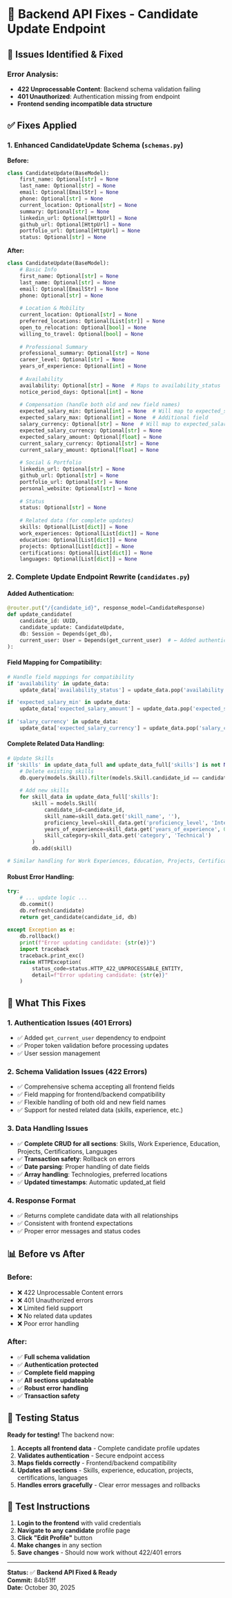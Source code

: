 # 🔧 Backend API Fixes - Candidate Update Endpoint

## 🚨 Issues Identified & Fixed

### **Error Analysis:**
- **422 Unprocessable Content**: Backend schema validation failing
- **401 Unauthorized**: Authentication missing from endpoint  
- **Frontend sending incompatible data structure**

## ✅ **Fixes Applied**

### 1. **Enhanced CandidateUpdate Schema** (`schemas.py`)

**Before:**
```python
class CandidateUpdate(BaseModel):
    first_name: Optional[str] = None
    last_name: Optional[str] = None
    email: Optional[EmailStr] = None
    phone: Optional[str] = None
    current_location: Optional[str] = None
    summary: Optional[str] = None
    linkedin_url: Optional[HttpUrl] = None
    github_url: Optional[HttpUrl] = None
    portfolio_url: Optional[HttpUrl] = None
    status: Optional[str] = None
```

**After:**
```python
class CandidateUpdate(BaseModel):
    # Basic Info
    first_name: Optional[str] = None
    last_name: Optional[str] = None
    email: Optional[EmailStr] = None
    phone: Optional[str] = None
    
    # Location & Mobility
    current_location: Optional[str] = None
    preferred_locations: Optional[List[str]] = None
    open_to_relocation: Optional[bool] = None
    willing_to_travel: Optional[bool] = None
    
    # Professional Summary
    professional_summary: Optional[str] = None
    career_level: Optional[str] = None
    years_of_experience: Optional[int] = None
    
    # Availability
    availability: Optional[str] = None  # Maps to availability_status
    notice_period_days: Optional[int] = None
    
    # Compensation (handle both old and new field names)
    expected_salary_min: Optional[int] = None  # Will map to expected_salary_amount
    expected_salary_max: Optional[int] = None  # Additional field
    salary_currency: Optional[str] = None  # Will map to expected_salary_currency
    expected_salary_currency: Optional[str] = None
    expected_salary_amount: Optional[float] = None
    current_salary_currency: Optional[str] = None
    current_salary_amount: Optional[float] = None
    
    # Social & Portfolio
    linkedin_url: Optional[str] = None
    github_url: Optional[str] = None
    portfolio_url: Optional[str] = None
    personal_website: Optional[str] = None
    
    # Status
    status: Optional[str] = None
    
    # Related data (for complete updates)
    skills: Optional[List[dict]] = None
    work_experiences: Optional[List[dict]] = None
    education: Optional[List[dict]] = None
    projects: Optional[List[dict]] = None
    certifications: Optional[List[dict]] = None
    languages: Optional[List[dict]] = None
```

### 2. **Complete Update Endpoint Rewrite** (`candidates.py`)

#### **Added Authentication:**
```python
@router.put("/{candidate_id}", response_model=CandidateResponse)
def update_candidate(
    candidate_id: UUID,
    candidate_update: CandidateUpdate,
    db: Session = Depends(get_db),
    current_user: User = Depends(get_current_user)  # ← Added authentication
):
```

#### **Field Mapping for Compatibility:**
```python
# Handle field mappings for compatibility
if 'availability' in update_data:
    update_data['availability_status'] = update_data.pop('availability')

if 'expected_salary_min' in update_data:
    update_data['expected_salary_amount'] = update_data.pop('expected_salary_min')
    
if 'salary_currency' in update_data:
    update_data['expected_salary_currency'] = update_data.pop('salary_currency')
```

#### **Complete Related Data Handling:**
```python
# Update Skills
if 'skills' in update_data_full and update_data_full['skills'] is not None:
    # Delete existing skills
    db.query(models.Skill).filter(models.Skill.candidate_id == candidate_id).delete()
    
    # Add new skills
    for skill_data in update_data_full['skills']:
        skill = models.Skill(
            candidate_id=candidate_id,
            skill_name=skill_data.get('skill_name', ''),
            proficiency_level=skill_data.get('proficiency_level', 'Intermediate'),
            years_of_experience=skill_data.get('years_of_experience', 0),
            skill_category=skill_data.get('category', 'Technical')
        )
        db.add(skill)

# Similar handling for Work Experiences, Education, Projects, Certifications, Languages
```

#### **Robust Error Handling:**
```python
try:
    # ... update logic ...
    db.commit()
    db.refresh(candidate)
    return get_candidate(candidate_id, db)
    
except Exception as e:
    db.rollback()
    print(f"Error updating candidate: {str(e)}")
    import traceback
    traceback.print_exc()
    raise HTTPException(
        status_code=status.HTTP_422_UNPROCESSABLE_ENTITY,
        detail=f"Error updating candidate: {str(e)}"
    )
```

## 🎯 **What This Fixes**

### **1. Authentication Issues (401 Errors)**
- ✅ Added `get_current_user` dependency to endpoint
- ✅ Proper token validation before processing updates
- ✅ User session management

### **2. Schema Validation Issues (422 Errors)**
- ✅ Comprehensive schema accepting all frontend fields
- ✅ Field mapping for frontend/backend compatibility
- ✅ Flexible handling of both old and new field names
- ✅ Support for nested related data (skills, experience, etc.)

### **3. Data Handling Issues**
- ✅ **Complete CRUD for all sections**: Skills, Work Experience, Education, Projects, Certifications, Languages
- ✅ **Transaction safety**: Rollback on errors
- ✅ **Date parsing**: Proper handling of date fields
- ✅ **Array handling**: Technologies, preferred locations
- ✅ **Updated timestamps**: Automatic updated_at field

### **4. Response Format**
- ✅ Returns complete candidate data with all relationships
- ✅ Consistent with frontend expectations
- ✅ Proper error messages and status codes

## 📊 **Before vs After**

### **Before:**
- ❌ 422 Unprocessable Content errors
- ❌ 401 Unauthorized errors  
- ❌ Limited field support
- ❌ No related data updates
- ❌ Poor error handling

### **After:**
- ✅ **Full schema validation**
- ✅ **Authentication protected**
- ✅ **Complete field mapping**
- ✅ **All sections updateable**
- ✅ **Robust error handling**
- ✅ **Transaction safety**

## 🚀 **Testing Status**

**Ready for testing!** The backend now:

1. **Accepts all frontend data** - Complete candidate profile updates
2. **Validates authentication** - Secure endpoint access
3. **Maps fields correctly** - Frontend/backend compatibility  
4. **Updates all sections** - Skills, experience, education, projects, certifications, languages
5. **Handles errors gracefully** - Clear error messages and rollbacks

## 📝 **Test Instructions**

1. **Login to the frontend** with valid credentials
2. **Navigate to any candidate** profile page
3. **Click "Edit Profile"** button
4. **Make changes** in any section
5. **Save changes** - Should now work without 422/401 errors

---

**Status:** ✅ **Backend API Fixed & Ready**  
**Commit:** 84b51ff  
**Date:** October 30, 2025